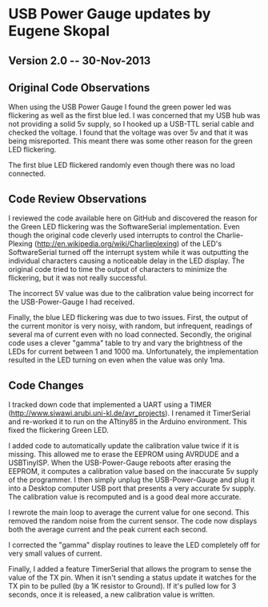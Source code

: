 USB Power Gauge updates by Eugene Skopal
===============
Version 2.0 -- 30-Nov-2013
--------------------------
Original Code Observations
--------------------------
When using the USB Power Gauge I found the green power led was flickering as well as the first blue led.
I was concerned that my USB hub was not providing a solid 5v supply, so I hooked up a USB-TTL serial cable and checked the voltage.  I found that the voltage was over 5v and that it was being misreported.  This meant there was some other reason for the green LED flickering.

The first blue LED flickered randomly even though there was no load connected.

Code Review Observations
------------------------
I reviewed the code available here on GitHub and discovered the reason for the Green LED flickering was the SoftwareSerial implementation.  Even though the original code cleverly used interrupts to control the Charlie-Plexing (http://en.wikipedia.org/wiki/Charlieplexing) of the LED's SoftwareSerial turned off the interrupt system while it was outputting the individual characters causing a noticeable delay in the LED display.  The original code tried to time the output of characters to minimize the flickering, but it was not really successful.

The incorrect 5V value was due to the calibration value being incorrect for the USB-Power-Gauge I had received.

Finally, the blue LED flickering was due to two issues.  First, the output of the current monitor is very noisy, with random, but infrequent, readings of several ma of current even with no load connected.  Secondly, the original code uses a clever "gamma" table to try and vary the brightness of the LEDs for current between 1 and 1000 ma.  Unfortunately, the implementation resulted in the LED turning on even when the value was only 1ma.

Code Changes
------------
I tracked down code that implemented a UART using a TIMER (http://www.siwawi.arubi.uni-kl.de/avr_projects).  I renamed it TimerSerial and re-worked it to run on the ATtiny85 in the Arduino environment.  This fixed the flickering Green LED.

I added code to automatically update the calibration value twice if it is missing.  This allowed me to erase the EEPROM using AVRDUDE and a USBTinyISP.  When the USB-Power-Gauge reboots after erasing the EEPROM, it computes a calibration value based on the inaccurate 5v supply of the programmer.  I then simply unplug the USB-Power-Gauge and plug it into a Desktop computer USB port that presents a very accurate 5v supply.  The calibration value is recomputed and is a good deal more accurate.

I rewrote the main loop to average the current value for one second.  This removed the random noise from the current sensor.  The code now displays both the average current and the peak current each second.

I corrected the "gamma" display routines to leave the LED completely off for very small values of current.

Finally, I added a feature TimerSerial that allows the program to sense the value of the TX pin.  When it isn't sending a status update it watches for the TX pin to be pulled (by a 1K resistor to Ground).  If it's pulled low for 3 seconds, once it is released, a new calibration value is written.

